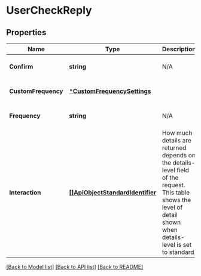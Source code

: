 # UserCheckReply

## Properties
Name | Type | Description | Notes
------------ | ------------- | ------------- | -------------
**Confirm** | **string** | N/A | [optional] [default to null]
**CustomFrequency** | [***CustomFrequencySettings**](CustomFrequencySettings.md) |  | [optional] [default to null]
**Frequency** | **string** | N/A | [optional] [default to null]
**Interaction** | [**[]ApiObjectStandardIdentifier**](ApiObjectStandardIdentifier.md) | How much details are returned depends on the details-level field of the request. This table shows the level of detail shown when details-level is set to standard. | [optional] [default to null]

[[Back to Model list]](../README.md#documentation-for-models) [[Back to API list]](../README.md#documentation-for-api-endpoints) [[Back to README]](../README.md)



